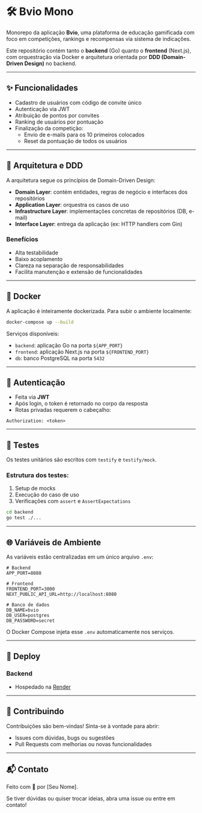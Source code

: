 # 🛠️ Bvio Mono

Monorepo da aplicação **Bvio**, uma plataforma de educação gamificada com foco em competições, rankings e recompensas via sistema de indicações.

Este repositório contém tanto o **backend** (Go) quanto o **frontend** (Next.js), com orquestração via Docker e arquitetura orientada por **DDD (Domain-Driven Design)** no backend.

---

## ✨ Funcionalidades

- Cadastro de usuários com código de convite único
- Autenticação via JWT
- Atribuição de pontos por convites
- Ranking de usuários por pontuação
- Finalização da competição:
  - Envio de e-mails para os 10 primeiros colocados
  - Reset da pontuação de todos os usuários

---

## 🧠 Arquitetura e DDD

A arquitetura segue os princípios de Domain-Driven Design:

- **Domain Layer**: contém entidades, regras de negócio e interfaces dos repositórios
- **Application Layer**: orquestra os casos de uso
- **Infrastructure Layer**: implementações concretas de repositórios (DB, e-mail)
- **Interface Layer**: entrega da aplicação (ex: HTTP handlers com Gin)

### Benefícios

- Alta testabilidade
- Baixo acoplamento
- Clareza na separação de responsabilidades
- Facilita manutenção e extensão de funcionalidades

---

## 🐳 Docker

A aplicação é inteiramente dockerizada. Para subir o ambiente localmente:

```bash
docker-compose up --build
```

Serviços disponíveis:

- `backend`: aplicação Go na porta `${APP_PORT}`
- `frontend`: aplicação Next.js na porta `${FRONTEND_PORT}`
- `db`: banco PostgreSQL na porta `5432`

---

## 🔐 Autenticação

- Feita via **JWT**
- Após login, o token é retornado no corpo da resposta
- Rotas privadas requerem o cabeçalho:

```
Authorization: <token>
```

---

## 🥪 Testes

Os testes unitários são escritos com `testify` e `testify/mock`.

### Estrutura dos testes:

1. Setup de mocks
2. Execução do caso de uso
3. Verificações com `assert` e `AssertExpectations`

```bash
cd backend
go test ./...
```

---

## 🌐 Variáveis de Ambiente

As variáveis estão centralizadas em um único arquivo `.env`:

```env
# Backend
APP_PORT=8080

# Frontend
FRONTEND_PORT=3000
NEXT_PUBLIC_API_URL=http://localhost:8080

# Banco de dados
DB_NAME=bvio
DB_USER=postgres
DB_PASSWORD=secret
```

O Docker Compose injeta esse `.env` automaticamente nos serviços.

---

## 🚀 Deploy

### Backend

- Hospedado na [Render](https://render.com)

---

## 🤝 Contribuindo

Contribuições são bem-vindas! Sinta-se à vontade para abrir:

- Issues com dúvidas, bugs ou sugestões
- Pull Requests com melhorias ou novas funcionalidades

---

## 📬 Contato

Feito com 💙 por [Seu Nome].

Se tiver dúvidas ou quiser trocar ideias, abra uma issue ou entre em contato!

